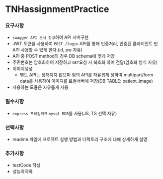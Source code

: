 # TNHassignmentPractice

### 요구사항
- `swagger API 문서 참고`하여 API 서버구현
- JWT 토큰을 사용하여 `POST /login` API를 통해 인증처리, 인증된 클라이언트 만 API 사용할 수 있게 한다.(id, pw 자유)
- API 중 POST method의 경우 DB schema에 맞게 저장
- 주민번호는 암호화하여 저장하고 `GET`요청 시 복호화 하여 전달(암호화 방식 자유)
- 이미지생성
  - 별도 API는 정해지지 않으며 임의 API를 자유롭게 정하여 multipart/form-data를 사용하여 이미지를 로컬서버에 저장(DB TABLE: patient_image)
- 사용하는 모듈은 자유롭게 사용

### 필수사항
- `express 프레임워크` `mysql RDB`를 사용(JS, TS 선택 자유)

### 선택사항
- readme 파일에 프로젝트 실행 방법과 디렉토리 구조에 대해 상세하게 설명

### 추가사항
- testCode 작성
- 성능최적화